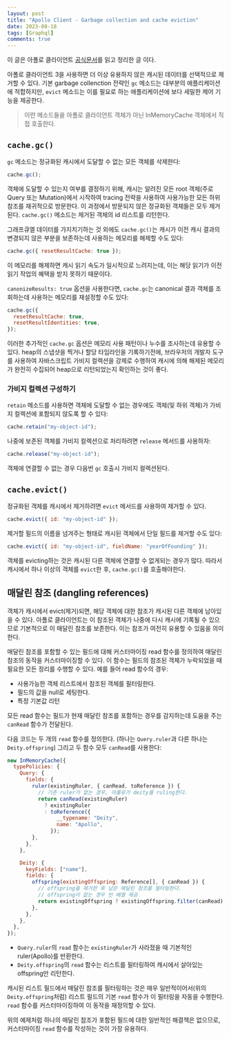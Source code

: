 ```yaml
---
layout: post
title: "Apollo Client - Garbage collection and cache eviction"
date: 2023-08-18
tags: [Graphql]
comments: true
---
```


이 글은 아폴로 클라이언트 [공식문서](https://www.apollographql.com/docs/react/caching/garbage-collection/)를 읽고 정리한 글 이다.

아폴로 클라이언트 3을 사용하면 더 이상 유용하지 않은 캐시된 데이터를 선택적으로 제거할 수 있다. 기본 garbage collenction 전략인 `gc` 메소드는 대부분의 애플리케이션에 적합하지만, `evict` 메소드는 이를 필요로 하는 애플리케이션에 보다 세밀한 제어 기능을 제공한다.

> 이런 메소드들을 아폴로 클라이언트 객체가 아닌 InMemoryCache 객체에서 직접 호출한다.

## `cache.gc()`

`gc` 메소드는 정규화된 캐시에서 도달할 수 없는 모든 객체를 삭제한다:

```javascript
cache.gc();
```

객체에 도달할 수 있는지 여부를 결정하기 위해, 캐시는 알려진 모든 root 객체(주로 Query 또는 Mutation)에서 시작하여 tracing 전략을 사용하여 사용가능한 모든 하위 참조를 재귀적으로 방문한다. 이 과정에서 방문되지 않은 정규화된 객체들은 모두 제거된다. `cache.gc()` 메소드는 제거된 객체의 id 리스트를 리턴한다.

그래프큐엘 데이터를 가지치기하는 것 외에도 `cache.gc()`는 캐시가 이전 캐시 결과의 변경되지 않은 부분을 보존하는데 사용하는 메모리를 해제할 수도 있다:

```javascript
cache.gc({ resetResultCache: true });
```

이 메모리를 해제하면 캐시 읽기 속도가 일시적으로 느려지는데, 이는 해당 읽기가 이전 읽기 작업의 혜택을 받지 못하기 때문이다.

`canonizeResults: true` 옵션을 사용한다면, `cache.gc`는 canonical 결과 객체를 조회하는데 사용하는 메모리를 재설정할 수도 있다:

```javascript
cache.gc({
  resetResultCache: true,
  resetResultIdentities: true,
});
```

이러한 추가적인 `cache.gc` 옵션은 메모리 사용 패턴이나 누수를 조사하는데 유용할 수 있다. heap의 스냅샷을 찍거나 할당 타임라인을 기록하기전에, 브라우저의 개발자 도구를 사용하여 자바스크립트 가비지 컬렉션을 강제로 수행하여 캐시에 의해 해제된 메모리가 완전히 수집되어 heap으로 리턴되었는지 확인하는 것이 좋다.

### 가비지 컬렉션 구성하기

`retain` 메소드를 사용하면 객체에 도달할 수 없는 경우에도 객체(및 하위 객체)가 가비지 컬렉션에 포함되지 않도록 할 수 있다:

```javascript
cache.retain("my-object-id");
```

나중에 보존된 객체를 가비지 컬렉션으로 처리하려면 `release` 메서드를 사용하자:

```javascript
cache.release("my-object-id");
```

객체에 연결할 수 없는 경우 다음번 `gc` 호출시 가비지 컬렉션된다.

## `cache.evict()`

정규화된 객체를 캐시에서 제거하려면 `evict` 메서드를 사용하여 제거할 수 있다.

```javascript
cache.evict({ id: "my-object-id" });
```

제거할 필드의 이름을 넘겨주는 형태로 캐시된 객체에서 단일 필드를 제거할 수도 있다:

```javascript
cache.evict({ id: "my-object-id", fieldName: "yearOfFounding" });
```

객체를 evicting하는 것은 캐시된 다른 객체에 연결할 수 없게되는 경우가 많다. 따라서 캐시에서 하나 이상의 객체를 `evict`한 후, `cache.gc()`를 호출해야한다.

## 매달린 참조 (dangling references)

객체가 캐시에서 evict(제거)되면, 해당 객체에 대한 참조가 캐시된 다른 객체에 남아있을 수 있다. 아폴로 클라이언트는 이 참조된 객체가 나중에 다시 캐시에 기록될 수 있으므로 기본적으로 이 매달린 참조를 보존한다. 이는 참조가 여전히 유용할 수 있음을 의미한다.

매달린 참조를 포함할 수 있는 필드에 대해 커스터마이징 read 함수를 정의하여 매달린 참조의 동작을 커스터마이징할 수 있다. 이 함수는 필드의 참조된 객체가 누락되었을 때 필요한 모든 정리를 수행할 수 있다. 예를 들어 read 함수의 경우:

- 사용가능한 객체 리스트에서 참조된 객체를 필터링한다.
- 필드의 값을 null로 세팅한다.
- 특정 기본값 리턴

모든 read 함수는 필드가 현재 매달린 참조를 포함하는 경우를 감지하는데 도움을 주는 `canRead` 함수가 전달된다.

다음 코드는 두 개의 `read` 함수를 정의한다. (하나는 `Query.ruler`과 다른 하나는 `Deity.offspring`) 그리고 두 함수 모두 `canRead`를 사용한다:

```javascript
new InMemoryCache({
  typePolicies: {
    Query: {
      fields: {
        ruler(existingRuler, { canRead, toReference }) {
          // 기존 ruler가 없는 경우, 아폴로가 deity를 ruling한다.
          return canRead(existingRuler)
            ? existingRuler
            : toReference({
                __typename: "Deity",
                name: "Apollo",
              });
        },
      },
    },

    Deity: {
      keyFields: ["name"],
      fields: {
        offspring(existingOffspring: Reference[], { canRead }) {
          // offspring을 제거한 후 남은 매달린 참조를 필터링한다.
          // offspring이 없는 경우 빈 배열 제공
          return existingOffspring ? existingOffspring.filter(canRead) : [];
        },
      },
    },
  },
});
```

- `Query.ruler`의 `read` 함수는 `existingRuler`가 사라졌을 때 기본적인 ruler(Apollo)를 반환한다.
- `Deity.offspring`의 `read` 함수는 리스트를 필터링하여 캐시에서 살아있는 offspring만 리턴한다.

캐시된 리스트 필드에서 매달린 참조를 필터링하는 것은 매우 일반적이어서(위의 `Deity.offspring`처럼) 리스트 필드의 기본 `read` 함수가 이 필터링을 자동을 수행한다. `read` 함수를 커스터마이징하여 이 동작을 재정의할 수 있다.

위의 예제처럼 하나의 매달린 참조가 포함된 필드에 대한 일반적인 해결책은 없으므로, 커스터마이징 `read` 함수를 작성하는 것이 가장 유용하다.
